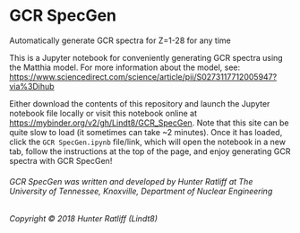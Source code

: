 # GCR SpecGen
Automatically generate GCR spectra for Z=1-28 for any time

This is a Jupyter notebook for conveniently generating GCR spectra using the Matthia model.
For more information about the model, see: https://www.sciencedirect.com/science/article/pii/S0273117712005947?via%3Dihub

Either download the contents of this repository and launch the Jupyter notebook file locally or visit this notebook online at https://mybinder.org/v2/gh/Lindt8/GCR_SpecGen.  Note that this site can be quite slow to load (it sometimes can take ~2 minutes).  Once it has loaded, click the ``GCR SpecGen.ipynb`` file/link, which will open the notebook in a new tab, follow the instructions at the top of the page, and enjoy generating GCR spectra with GCR SpecGen!

###### GCR SpecGen was written and developed by Hunter Ratliff at The University of Tennessee, Knoxville, Department of Nuclear Engineering 
###### Copyright &#169; 2018 Hunter Ratliff (Lindt8) 
